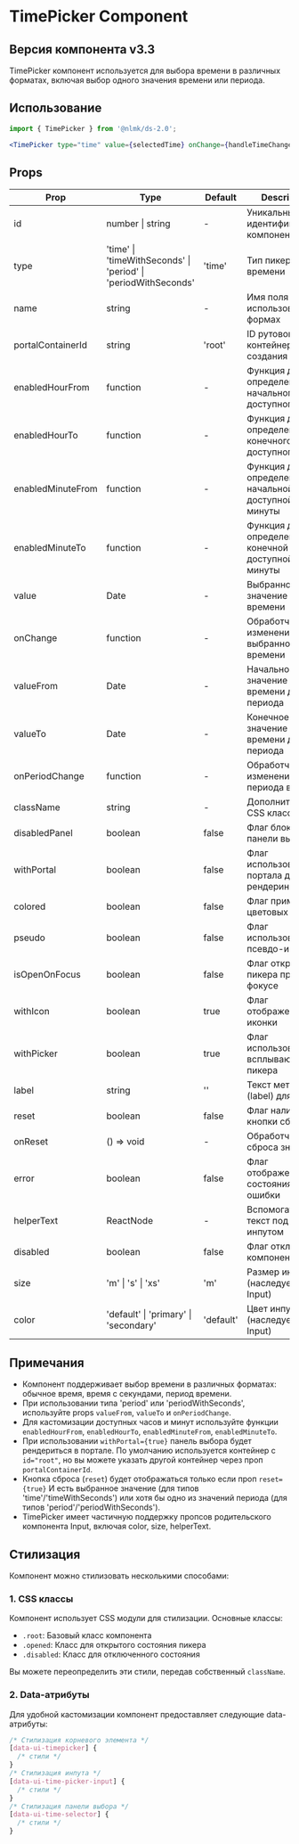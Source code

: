 # TimePicker Component

## Версия компонента v3.3

TimePicker компонент используется для выбора времени в различных форматах, включая выбор одного значения времени или периода.

## Использование

```jsx
import { TimePicker } from '@nlmk/ds-2.0';

<TimePicker type="time" value={selectedTime} onChange={handleTimeChange} label="Выберите время" />;
```

## Props

| Prop              | Type                                                           | Default | Description                                        |
| ----------------- | -------------------------------------------------------------- | ------- | -------------------------------------------------- |
| id                | number \| string                                               | -       | Уникальный идентификатор компонента                |
| type              | 'time' \| 'timeWithSeconds' \| 'period' \| 'periodWithSeconds' | 'time'  | Тип пикера времени                                 |
| name              | string                                                         | -       | Имя поля для использования в формах                |
| portalContainerId | string                                                         | 'root'  | ID рутового контейнера для создания портала        |
| enabledHourFrom   | function                                                       | -       | Функция для определения начального доступного часа |
| enabledHourTo     | function                                                       | -       | Функция для определения конечного доступного часа  |
| enabledMinuteFrom | function                                                       | -       | Функция для определения начальной доступной минуты |
| enabledMinuteTo   | function                                                       | -       | Функция для определения конечной доступной минуты  |
| value             | Date                                                           | -       | Выбранное значение времени                         |
| onChange          | function                                                       | -       | Обработчик изменения выбранного времени            |
| valueFrom         | Date                                                           | -       | Начальное значение времени для периода             |
| valueTo           | Date                                                           | -       | Конечное значение времени для периода              |
| onPeriodChange    | function                                                       | -       | Обработчик изменения периода времени               |
| className         | string                                                         | -       | Дополнительный CSS класс                           |
| disabledPanel     | boolean                                                        | false   | Флаг блокировки панели выбора                      |
| withPortal        | boolean                                                        | false   | Флаг использования портала для рендеринга          |
| colored           | boolean                                                        | false   | Флаг применения цветовых стилей                    |
| pseudo            | boolean                                                        | false   | Флаг использования псевдо-инпута                   |
| isOpenOnFocus     | boolean                                                        | false   | Флаг открытия пикера при фокусе                    |
| withIcon          | boolean                                                        | true    | Флаг отображения иконки                            |
| withPicker        | boolean                                                        | true    | Флаг использования всплывающего пикера             |
| label             | string                                                         | ''      | Текст метки (label) для инпута                     |
| reset             | boolean                                                        | false   | Флаг наличия кнопки сброса                         |
| onReset           | () => void                                                     | -       | Обработчик сброса значения                         |
| error             | boolean                                                        | false   | Флаг отображения состояния ошибки                  |
| helperText        | ReactNode                                                      | -       | Вспомогательный текст под инпутом                  |
| disabled          | boolean                                                        | false   | Флаг отключения компонента                         |
| size              | 'm' \| 's' \| 'xs'                                             | 'm'     | Размер инпута (наследуется от Input)               |
| color             | 'default' \| 'primary' \| 'secondary'                          | 'default' | Цвет инпута (наследуется от Input)                |

## Примечания

- Компонент поддерживает выбор времени в различных форматах: обычное время, время с секундами, период времени.
- При использовании типа 'period' или 'periodWithSeconds', используйте props `valueFrom`, `valueTo` и `onPeriodChange`.
- Для кастомизации доступных часов и минут используйте функции `enabledHourFrom`, `enabledHourTo`, `enabledMinuteFrom`, `enabledMinuteTo`.
- При использовании `withPortal={true}` панель выбора будет рендериться в портале. По умолчанию используется контейнер с `id="root"`, но вы можете указать другой контейнер через проп `portalContainerId`.
- Кнопка сброса (`reset`) будет отображаться только если проп `reset={true}` И есть выбранное значение (для типов 'time'/'timeWithSeconds') или хотя бы одно из значений периода (для типов 'period'/'periodWithSeconds').
- TimePicker имеет частичную поддержку пропсов родительского компонента Input, включая color, size, helperText.

## Стилизация

Компонент можно стилизовать несколькими способами:

### 1. CSS классы

Компонент использует CSS модули для стилизации. Основные классы:

- `.root`: Базовый класс компонента
- `.opened`: Класс для открытого состояния пикера
- `.disabled`: Класс для отключенного состояния

Вы можете переопределить эти стили, передав собственный `className`.

### 2. Data-атрибуты

Для удобной кастомизации компонент предоставляет следующие data-атрибуты:

```css
/* Стилизация корневого элемента */
[data-ui-timepicker] {
  /* стили */
}
/* Стилизация инпута */
[data-ui-time-picker-input] {
  /* стили */
}
/* Стилизация панели выбора */
[data-ui-time-selector] {
  /* стили */
}
```
